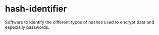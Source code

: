 # hash-identifier
Software to identify the different types of hashes used to encrypt data and especially passwords.
